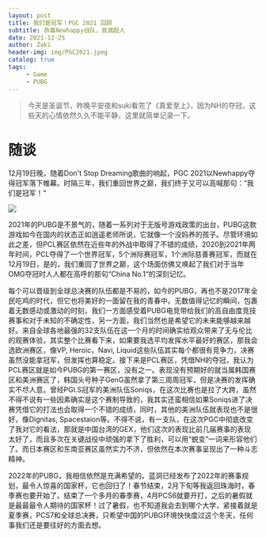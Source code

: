 ```yaml
---
layout: post
title: 我们是冠军！PGC 2021 回顾
subtitle: 恭喜Newhappy战队，我滴超人
date: 2021-12-25
author: Zaki
header-img: img/PGC2021.jpeg
catalog: true
tags:
     - Game
     - PUBG
---
```


> 今天是圣诞节，昨晚平安夜和suki看完了《真爱至上》，因为NH的夺冠，这些天的心情依然久久不能平静，这里就简单记录一下。

# 随谈

12月19日晚，随着Don't Stop Dreaming歌曲的响起，PGC 2021以Newhappy夺得冠军落下帷幕。时隔三年，我们重回世界之巅，我们终于又可以高喊那句：”我们是冠军！“


![](https://tva1.sinaimg.cn/large/008i3skNgy1gxqc030uhvj30u00u00yu.jpg)


2021年的PUBG是不景气的，随着一系列对于无版号游戏政策的出台，PUBG这款游戏如今在国内的状态正如逍遥老师所说，它就像一个没妈养的孩子。尽管环境如此之差，但PCL赛区依然在近些年的外战中取得了不错的成绩，2020到2021年两年时间，PCL夺得了一个世界冠军，5个洲际赛冠军，1个洲际慈善赛冠军，而就在12月19日，是的，我们重回了世界之巅，这个场面仿佛又唤起了我们对于当年OMG夺冠时人人都在高呼的那句“China No.1“的深刻记忆。


每个可以晋级到全球总决赛的队伍都是不易的，如今的PUBG，再也不是2017年全民吃鸡的时代，但它也将美好的一面留在我的青春中。无数值得记忆的瞬间，包裹着无数感动或激动的时刻，我们一方面感受着PUBG电竞带给我们的高自由度竞技赛事和对于未知的不确定性，另一方面，我们当然也是希望它的未来能够越来越好。来自全球各地最强的32支队伍在这一个月的时间确实给观众带来了无与伦比的观赛体验，其实整个比赛看下来，如果要我选平均发挥水平最好的赛区，那我会选欧洲赛区，像VP,  Heroic，Navi, Liquid这些队伍其实每个都很有竞争力，决赛虽然没能拿冠军，但发挥也算稳定。接下来是PCL赛区，凭借NH的夺冠，我认为PCL赛区就是如今PUBG的第一赛区，没有之一。表现没有预期好的就当属韩国赛区和美洲赛区了，韩国头号种子GenG虽然拿了第三周周冠军，但是决赛的发挥确实不尽人意。曾经PGI.S冠军的美洲队伍Soniqs，在这次比赛也是拉了大跨，虽然不得不说有一些因素确实是这个赛制导致的，我其实还蛮相信如果Soniqs进了决赛凭借它的打法也会取得一个不错的成绩，同时，其他的美洲队伍就表现也不是很好，像Dignitas, Spacestaion等。不得不说，有一支队，在这次PGC中彻底改变了我对它的看法，那就是中国台湾的GEX，他们这次的表现比前几届赛事的表现太好了，而且多次在关键战役中顽强的拿下了胜利，可以用“蜕变”一词来形容他们了。而日本赛区和东南亚赛区虽然实力不济，但依然在本次赛事呈现出了一种斗志精神。



2022年的PUBG，我相信依然是充满希望的。蓝洞已经发布了2022年的赛事规划，最令人惊喜的国家杯，它也回归了！春节结束，2月下旬等我返回珠海时，春季赛也要开始了。结束了一个多月的春季赛，4月PCS6就要开打，之后的暑假就是最最最令人期待的国家杯！过了暑假，也不知道我会去到哪个大学，紧接着就是夏季赛，PCS7和全球总决赛，只希望中国的PUBG环境快快度过这个冬天，任何事我们还是要往好的方面去想。


